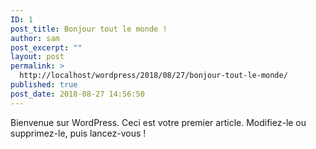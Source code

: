 ```yaml
---
ID: 1
post_title: Bonjour tout le monde !
author: sam
post_excerpt: ""
layout: post
permalink: >
  http://localhost/wordpress/2018/08/27/bonjour-tout-le-monde/
published: true
post_date: 2018-08-27 14:56:50
---
```

Bienvenue sur WordPress. Ceci est votre premier article. Modifiez-le ou supprimez-le, puis lancez-vous !